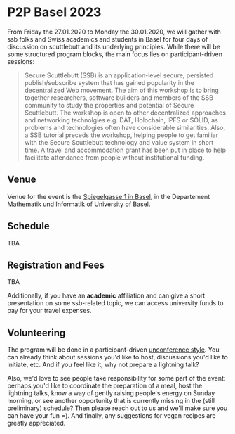 # P2P Basel 2023

From Friday the 27.01.2020 to Monday the 30.01.2020, we will gather with ssb folks and Swiss academics and students in Basel for four days of discussion on scuttlebutt and its underlying principles. While there will be some structured program blocks, the main focus lies on participant-driven sessions:

> Secure Scuttlebutt (SSB) is an application-level secure, persisted publish/subscribe system that has gained popularity in the decentralized Web movement. The aim of this workshop is to bring together researchers, software builders and members of the SSB community to study the properties and potential of Secure Scuttlebutt. The workshop is open to other decentralized approaches and networking technolgies e.g. DAT, Holochain, IPFS or SOLID, as problems and technologies often have considerable similarities. Also, a SSB tutorial preceds the workshop, helping people to get familiar with the Secure Scuttlebutt technology and value system in short time. A travel and accommodation grant has been put in place to help facilitate attendance from people without institutional funding.

## Venue

Venue for the event is the [Spiegelgasse 1 in Basel](https://www.openstreetmap.org/node/5228942689), in the Departement Mathematik und Informatik of University of Basel. 

## Schedule

TBA

## Registration and Fees

TBA


Additionally, if you have an **academic** affiliation and can give a short presentation on some ssb-related topic, we can access university funds to pay for your travel expenses.

## Volunteering

The program will be done in a participant-driven [unconference style](https://en.wikipedia.org/wiki/Unconference). You can already think about sessions you'd like to host, discussions you'd like to initiate, etc. And if you feel like it, why not prepare a lightning talk?

Also, we'd love to see people take responsibility for some part of the event: perhaps you'd like to coordinate the preparation of a meal, host the lightning talks, know a way of gently raising people's energy on Sunday morning, or see another opportunity that is currently missing in the (still preliminary) schedule? Then please reach out to us and we'll make sure you can have your fun =). And finally, any suggestions for vegan recipes are greatly appreciated.
